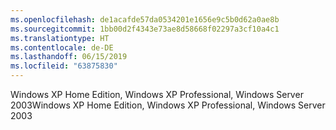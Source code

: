 ```yaml
---
ms.openlocfilehash: de1acafde57da0534201e1656e9c5b0d62a0ae8b
ms.sourcegitcommit: 1bb00d2f4343e73ae8d58668f02297a3cf10a4c1
ms.translationtype: HT
ms.contentlocale: de-DE
ms.lasthandoff: 06/15/2019
ms.locfileid: "63875830"
---
```

<span data-ttu-id="0f1c0-101">Windows XP Home Edition, Windows XP Professional, Windows Server 2003</span><span class="sxs-lookup"><span data-stu-id="0f1c0-101">Windows XP Home Edition, Windows XP Professional, Windows Server 2003</span></span>